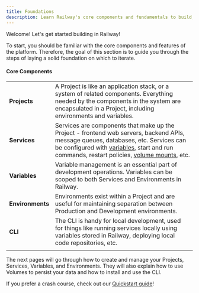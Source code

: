 ```yaml
---
title: Foundations
description: Learn Railway's core components and fundamentals to build, deploy, and manage applications with confidence.
---
```


Welcome!  Let's get started building in Railway!

To start, you should be familiar with the core components and features of the platform. Therefore, the goal of this section is to guide you through the steps of laying a solid foundation on which to iterate.

#### Core Components
|||
|-|-|
| **Projects** | A Project is like an application stack, or a system of related components.  Everything needed by the components in the system are encapsulated in a Project, including environments and variables.                                                                                   |
| **Services** | Services are components that make up the Project - frontend web servers, backend APIs, message queues, databases, etc.  Services can be configured with [variables](/guides/variables), start and run commands, restart policies, [volume mounts](/guides/volumes), etc. |
| **Variables** | Variable management is an essential part of development operations.  Variables can be scoped to both Services and Environments in Railway.                                                                                                            |
| **Environments** | Environments exist within a Project and are useful for maintaining separation between Production and Development environments.                                                                                                           |
| **CLI**          | The CLI is handy for local development, used for things like running services locally using variables stored in Railway, deploying local code repositories, etc.                                                                                                                    |
|||

The next pages will go through how to create and manage your Projects, Services, Variables, and Environments.  They will also explain how to use Volumes to persist your data and how to install and use the CLI.

If you prefer a crash course, check out our [Quickstart guide](/quick-start)!
